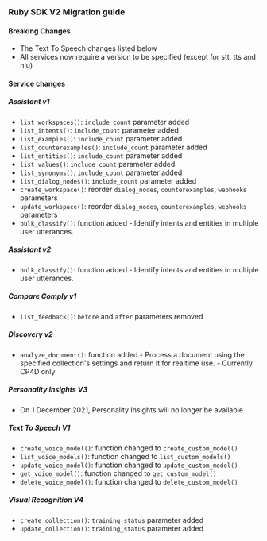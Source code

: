 ### Ruby SDK V2 Migration guide

#### Breaking Changes
* The Text To Speech changes listed below
* All services now require a version to be specified (except for stt, tts and nlu)

#### Service changes

##### Assistant v1

* `list_workspaces()`: `include_count` parameter added 
* `list_intents()`: `include_count` parameter added 
* `list_examples()`: `include_count` parameter added 
* `list_counterexamples()`: `include_count` parameter added 
* `list_entities()`: `include_count` parameter added 
* `list_values()`: `include_count` parameter added 
* `list_synonyms()`: `include_count` parameter added 
* `list_dialog_nodes()`: `include_count` parameter added 
* `create_workspace()`: reorder `dialog_nodes`, `counterexamples`, `webhooks` parameters 
* `update_workspace()`: reorder `dialog_nodes`, `counterexamples`, `webhooks` parameters 
* `bulk_classify()`: function added - Identify intents and entities in multiple user utterances.

##### Assistant v2
* `bulk_classify()`: function added - Identify intents and entities in multiple user utterances.

##### Compare Comply v1
* `list_feedback()`: `before` and `after` parameters removed

##### Discovery v2
* `analyze_document()`: function added - Process a document using the specified collection's settings and return it for realtime use. - Currently CP4D only

##### Personality Insights V3
* On 1 December 2021, Personality Insights will no longer be available

##### Text To Speech V1
* `create_voice_model()`: function changed to `create_custom_model()`
* `list_voice_models()`: function changed to `list_custom_models()`
* `update_voice_model()`: function changed to `update_custom_model()`
* `get_voice_model()`: function changed to `get_custom_model()`
* `delete_voice_model()`: function changed to `delete_custom_model()`

##### Visual Recognition V4
* `create_collection()`: `training_status` parameter added
* `update_collection()`: `training_status` parameter added
